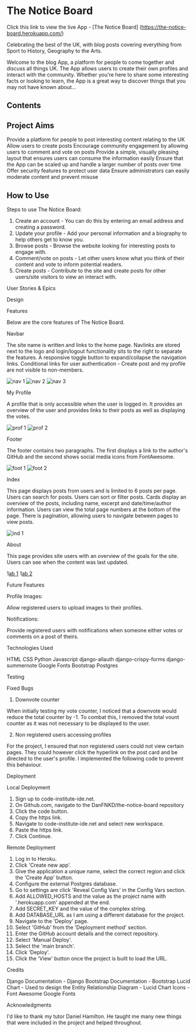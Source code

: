 # The Notice Board

Click this link to view the live App - [The Notice Board] (https://the-notice-board.herokuapp.com/)

Celebrating the best of the UK, with blog posts covering everything from Sport to History, Geography to the Arts.

Welcome to the blog App, a platform for people to come together and discuss all things UK. The App allows users to create their own profiles and interact with the community. Whether you're here to share some interesting facts or looking to learn, the App is a great way to discover things that you may not have known about...

## Contents



## Project Aims

Provide a platform for people to post interesting content relating to the UK
Allow users to create posts
Encourage community engagement by allowing users to comment and vote on posts
Provide a simple, visually pleasing layout that ensures users can consume the information easily
Ensure that the App can be scaled up and handle a larger number of posts over time
Offer security features to protect user data
Ensure administrators can easily moderate content and prevent misuse

## How to Use

Steps to use The Notice Board:

1. Create an account - You can do this by entering an email address and creating a password.
2. Update your profile - Add your personal information and a biography to help others get to know you.
3. Browse posts - Browse the website looking for interesting posts to engage with.
4. Comment/vote on posts - Let other users know what you think of their content and vote to inform potential readers.
5. Create posts - Contribute to the site and create posts for other users/site visitors to view an interact with.

User Stories & Epics

Design

Features

Below are the core features of The Notice Board. 

Navbar

The site name is written and links to the home page. Navlinks are stored next to the logo and login/logout functionality sits to the right to separate the features.
A responsive toggle button to expand/collapse the navigation links.
Conditional links for user authentication - Create post and my profile are not visible to non-members.

![nav 1](readme-media/site_images/navbar/navbar.png)
![nav 2](readme-media/site_images/navbar/navbar-hover.png)
![nav 3](readme-media/site_images/navbar/navbar-collapse.png)

My Profile

A profile that is only accessible when the user is logged in.
It provides an overview of the user and provides links to their posts as well as displaying the votes.

![prof 1](readme-media/site_images/profile/profile.png)
![prof 2](readme-media/site_images/profile/edit-profile.png)

Footer

The footer contains two paragraphs. The first displays a link to the author's GitHub and the second shows social media icons from FontAwesome.

![foot 1](readme-media/site_images/footer/footer.png)
![foot 2](readme-media/site_images/footer/footer-responsive.png)

Index

This page displays posts from users and is limited to 6 posts per page.
Users can search for posts.
Users can sort or filter posts.
Cards display an overview of the posts, including name, excerpt and date/time/author information.
Users can view the total page numbers at the bottom of the page.
There is pagination, allowing users to navigate between pages to view posts.

![ind 1](readme-media/site_images/index/index.png)

About

This page provides site users with an overview of the goals for the site.
Users can see when the content was last updated.

1[ab 1](readme-media/site_images/about/about1.png)
1[ab 2](readme-media/site_images/about/about2.png)

Future Features

Profile Images:

Allow registered users to upload images to their profiles.

Notifications:

Provide registered users with notifications when someone either votes or comments on a post of theirs.

Technologies Used

HTML
CSS
Python
Javascript
django-allauth
django-crispy-forms
django-summernote
Google Fonts
Bootstrap
Postgres

Testing

Fixed Bugs

1. Downvote counter

When initially testing my vote counter, I noticed that a downvote would reduce the total counter by -1. To combat this, I removed the total vount counter as it was not necessary to be displayed to the user.

2. Non registered users accessing profiles

For the project, I ensured that non registered users could not view certain pages. They could however click the hyperlink on the post card and be directed to the user's profile. I implemented the following code to prevent this behaviour.

Deployment

Local Deployment

1. Sign up to code-institute-ide.net.
2. On Github.com, navigate to the DanFNKD/the-notice-board repository
3. Click the code button.
4. Copy the https link.
5. Navigate to code-institute-ide.net and select new workspace.
6. Paste the https link.
7. Click Continue.

Remote Deployment

1. Log in to Heroku.
2. Click 'Create new app'.
3. Give the application a unique name, select the correct region and click the 'Create App' button.
4. Configure the external Postgres database.
5. Go to settings are click 'Reveal Config Vars' in the Config Vars section.
6. Add ALLOWED_HOSTS and the value as the project name with '.herokuapp.com' appended at the end.
7. Add SECRET_KEY and the value of the complex string.
8. Add DATABASE_URL as I am using a different database for the project.
9. Navigate to the 'Deploy' page.
10. Select 'GitHub' from the 'Deployment method' section.
11. Enter the GitHub account details and the correct repository.
12. Select 'Manual Deploy'.
13. Select the 'main branch'.
14. Click 'Deploy'.
15. Click the 'View' button once the project is built to load the URL.

Credits

Django Documentation - Django
Bootstrap Documentation - Bootstrap
Lucid Chart - Used to design the Entity Relationship Diagram - Lucid Chart
Icons - Font Awesome
Google Fonts

Acknowledgments

I'd like to thank my tutor Daniel Hamilton. He taught me many new things that were included in the project and helped throughout.


